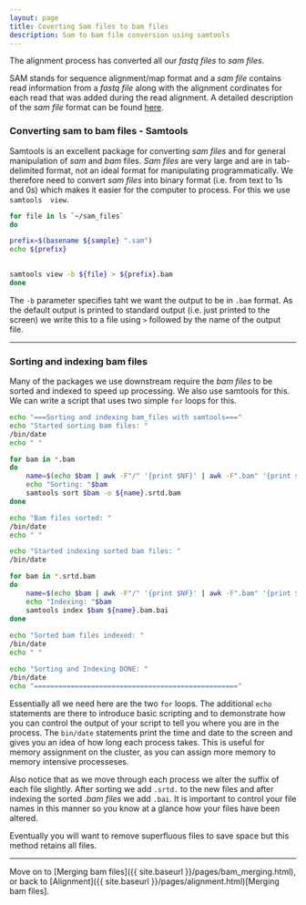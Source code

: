 ```yaml
---
layout: page
title: Coverting Sam files to bam files
description: Sam to bam file conversion using samtools
---
```


The alignment process has converted all our *fastq files* to *sam files*.

SAM stands for sequence alignment/map format and a *sam file* contains read information from a 
*fastq file* along with the alignment cordinates for each read that was added during the read alignment.
A detailed description of the *sam file* format can be found [here](http://samtools.github.io/hts-specs/SAMv1.pdf).

### Converting sam to bam files - Samtools

Samtools is an excellent package for converting *sam files* and for general manipulation of *sam* and 
*bam* files. *Sam files* are very large and are in tab-delimited format, not an ideal format for
manipulating programmatically. We therefore need to convert *sam files* into binary format (i.e. 
from text to 1s and 0s) which makes it easier for the computer to process. For this we use `samtools 
view`.

~~~bash
for file in ls `~/sam_files`
do

prefix=$(basename ${sample} ".sam")
echo ${prefix}

  
samtools view -b ${file} > ${prefix}.bam
done
~~~

The `-b` parameter specifies taht we want the output to be in `.bam` format. As the default output 
is printed to standard output (i.e. just printed to the screen) we write this to a file using `>`
followed by the name of the output file.  


*** 

### Sorting and indexing bam files

Many of the packages we use downstream require the *bam files* to be sorted and indexed to speed up
processing. We also use samtools for this. We can write a script that uses two simple `for` loops 
for this.

~~~bash
echo "===Sorting and indexing bam_files with samtools==="
echo "Started sorting bam files: " 
/bin/date
echo " "

for bam in *.bam
do
    name=$(echo $bam | awk -F"/" '{print $NF}' | awk -F".bam" '{print $1}')
    echo "Sorting: "$bam
    samtools sort $bam -o ${name}.srtd.bam
done

echo "Bam files sorted: " 
/bin/date
echo " "

echo "Started indexing sorted bam files: " 
/bin/date

for bam in *.srtd.bam
do
    name=$(echo $bam | awk -F"/" '{print $NF}' | awk -F".bam" '{print $1}')
    echo "Indexing: "$bam
    samtools index $bam ${name}.bam.bai
done 
    
echo "Sorted bam files indexed: " 
/bin/date
echo " "

echo "Sorting and Indexing DONE: " 
/bin/date
echo "=================================================="
~~~

Essentially all we need here are the two `for` loops. The additional `echo` statements are there to
introduce basic scripting and to demonstrate how you can control the output of your script to tell
you where you are in the process. The `bin/date` statements print the time and date to the screen and
gives you an idea of how long each process takes. This is useful for memory assignment on the cluster,
as you can assign more memory to memory intensive processeses.

Also notice that as we move through each process we alter the suffix of each file slightly. After 
sorting we add `.srtd.` to the new files and after indexing the sorted *.bam files* we add `.bai`. 
It is important to control your file names in this manner so you know at a glance how your files have 
been altered. 

Eventually you will want to remove superfluous files to save space but this method retains all files.    

***

Move on to [Merging bam files]({{ site.baseurl }}/pages/bam_merging.html), or back
to [Alignment]({{ site.baseurl }}/pages/alignment.html)[Merging bam files].

